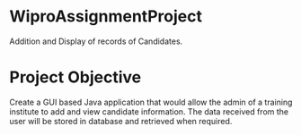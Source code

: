 # WiproAssignmentProject
Addition and Display of records of Candidates.
# Project Objective
Create a GUI based Java application that would allow the admin of a training institute to add and view candidate information. The data received from the user will be stored in database and retrieved when required.
